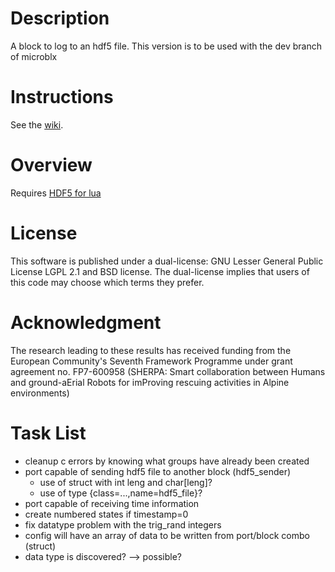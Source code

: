 Description
===========

A block to log to an hdf5 file.
This version is to be used with the dev branch of microblx

Instructions
============

See the [wiki].

Overview
========

Requires [HDF5 for lua](http://colberg.org/lua-hdf5)

License
=======

This software is published under a dual-license: GNU Lesser General Public License LGPL 2.1 and BSD license. The dual-license implies that users of this code may choose which terms they prefer.

Acknowledgment
==============

The research leading to these results has received funding from the
European Community's Seventh Framework Programme under grant
agreement no. FP7-600958 (SHERPA: Smart collaboration between Humans and
ground-aErial Robots for imProving rescuing activities in Alpine
environments)

Task List
=========

- cleanup c errors by knowing what groups have already been created
- port capable of sending hdf5 file to another block (hdf5\_sender)
	- use of struct with int leng and char[leng]?
	- use of type {class=...,name=hdf5_file}?
- port capable of receiving time information
- create numbered states if timestamp=0
- fix datatype problem with the trig\_rand integers
- config will have an array of data to be written from port/block combo (struct)
- data type is discovered? --> possible?

[wiki]: https://github.com/ejans/hdf5_logging/wiki

